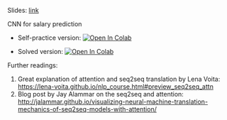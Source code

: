 Slides:
[link](https://github.com/girafe-ai/ml-mipt/blob/21f_advanced/week1_03_machine_translation_and_attention/ml-mipt_f21_lect103_Machine_Tranlation.pdf)

CNN for salary prediction

* Self-practice version:
[![Open In Colab](https://colab.research.google.com/assets/colab-badge.svg)](https://colab.research.google.com/github/girafe-ai/ml-mipt/blob/21f_advanced/week1_03_machine_translation_and_attention/practice1_03_seq2seq_nmt_and_tensorboard.ipynb)

* Solved version:
[![Open In Colab](https://colab.research.google.com/assets/colab-badge.svg)](https://colab.research.google.com/github/girafe-ai/ml-mipt/blob/21f_advanced/week1_03_machine_translation_and_attention/practice1_03_seq2seq_nmt_and_tensorboard__completed.ipynb)


Further readings:

1. Great explanation of attention and seq2seq translation by Lena Voita: https://lena-voita.github.io/nlp_course.html#preview_seq2seq_attn
2. Blog post by Jay Alammar on the seq2seq and attention: http://jalammar.github.io/visualizing-neural-machine-translation-mechanics-of-seq2seq-models-with-attention/